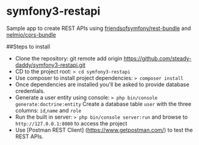 symfony3-restapi
=========

Sample app to create REST APIs using [friendsofsymfony/rest-bundle](https://packagist.org/packages/friendsofsymfony/rest-bundle) and [nelmio/cors-bundle](https://packagist.org/packages/nelmio/cors-bundle)

##Steps to install

- Clone the repository: git remote add origin https://github.com/steady-daddy/symfony3-restapi.git
- CD to the project root: `> cd symfony3-restapi`
- Use composer to install project dependencies: `> composer install`
- Once dependencies are installed you'll be asked to provide database credentials.
- Generate a user entity using console: `> php bin/console generate:doctrine:entity`
  Create a database table `user` with the three columns: `id`,`name` and `role`
- Run the built in server: `> php bin/console server:run` and browse to `http://127.0.0.1:8000` to access the project
- Use [Postman REST Client] (https://www.getpostman.com/) to test the REST APIs.
